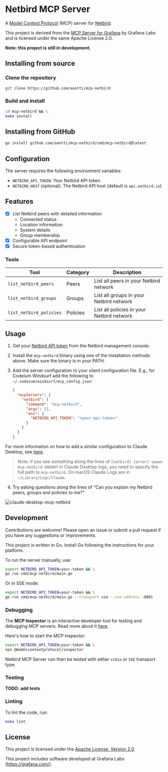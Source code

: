 # Netbird MCP Server

A [Model Context Protocol](https://modelcontextprotocol.io) (MCP) server for [Netbird](https://netbird.io/).

This project is derived from the [MCP Server for Grafana](https://github.com/grafana/mcp-grafana) by Grafana Labs and is licensed under the same Apache License 2.0.

**Note: this project is still in development.**

## Installing from source

### Clone the repository

```bash
git clone https://github.com/aantti/mcp-netbird
```

### Build and install

```bash
cd mcp-netbird && \
make install
```

## Installing from GitHub

```bash
go install github.com/aantti/mcp-netbird/cmd/mcp-netbird@latest
```

## Configuration

The server requires the following environment variables:

- `NETBIRD_API_TOKEN`: Your Netbird API token
- `NETBIRD_HOST` (optional): The Netbird API host (default is `api.netbird.io`)

## Features

- [x] List Netbird peers with detailed information
  - Connected status
  - Location information
  - System details
  - Group membership
- [x] Configurable API endpoint
- [x] Secure token-based authentication

### Tools

| Tool | Category | Description |
| --- | --- | --- |
| `list_netbird_peers` | Peers | List all peers in your Netbird network |
| `list_netbird_groups` | Groups | List all groups in your Netbird network |
| `list_netbird_policies` | Policies | List all policies in your Netbird network |

## Usage

1. Get your [Netbird API token](https://docs.netbird.io/api/guides/authentication) from the Netbird management console.

2. Install the `mcp-netbird` binary using one of the installation methods above. Make sure the binary is in your PATH.

3. Add the server configuration to your client configuration file. E.g., for Codeium Windsurf add the following to `~/.codeium/windsurf/mcp_config.json`:

   ```json
   {
     "mcpServers": {
       "netbird": {
         "command": "mcp-netbird",
         "args": [],
         "env": {
           "NETBIRD_API_TOKEN": "<your-api-token>"
         }
       }
     }
   }
   ```

For more information on how to add a similar configuration to Claude Desktop, see [here](https://modelcontextprotocol.io/quickstart/user).

> Note: if you see something along the lines of `[netbird] [error] spawn mcp-netbird ENOENT` in Claude Desktop logs, you need to specify the full path to `mcp-netbird`. On macOS Claude Logs are in `~/Library/Logs/Claude`.

4. Try asking questions along the lines of "Can you explain my Netbird peers, groups and policies to me?"
   
![claude-desktop-mcp-netbird](https://github.com/user-attachments/assets/094614cd-9399-4c90-adb3-06ae67c604e4)

## Development

Contributions are welcome! Please open an issue or submit a pull request if you have any suggestions or improvements.

This project is written in Go. Install Go following the instructions for your platform.

To run the server manually, use:

```bash
export NETBIRD_API_TOKEN=your-token && \
go run cmd/mcp-netbird/main.go
```

Or in SSE mode:

```bash
export NETBIRD_API_TOKEN=your-token && \
go run cmd/mcp-netbird/main.go --transport sse --sse-address :8001
```

### Debugging

The **MCP Inspector** is an interactive developer tool for testing and debugging MCP servers. Read more about it [here](https://modelcontextprotocol.io/docs/tools/inspector).

Here's how to start the MCP Inspector:

```bash
export NETBIRD_API_TOKEN=your-token && \
npx @modelcontextprotocol/inspector
```

Netbird MCP Server can then be tested with either `stdio` or `SSE` transport type.

### Testing

**TODO: add tests**

### Linting

To lint the code, run:

```bash
make lint
```

## License

This project is licensed under the [Apache License, Version 2.0](LICENSE).

This project includes software developed at Grafana Labs (https://grafana.com/).
